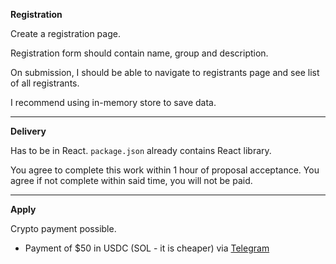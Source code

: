 **Registration**

Create a registration page.

Registration form should contain name, group
and description.

On submission, I should be able to navigate to
registrants page and see list of all registrants.

I recommend using in-memory store to save data.

****

**Delivery**

Has to be in React. `package.json` already contains
React library. 

You agree to complete this work within 1 hour
of proposal acceptance. You agree if not complete
within said time, you will not be paid.

****

**Apply**

Crypto payment possible.

- Payment of $50 in USDC (SOL - it is cheaper)
via [Telegram](https://t.me/+HbtVtMwuiU1mNTBk)